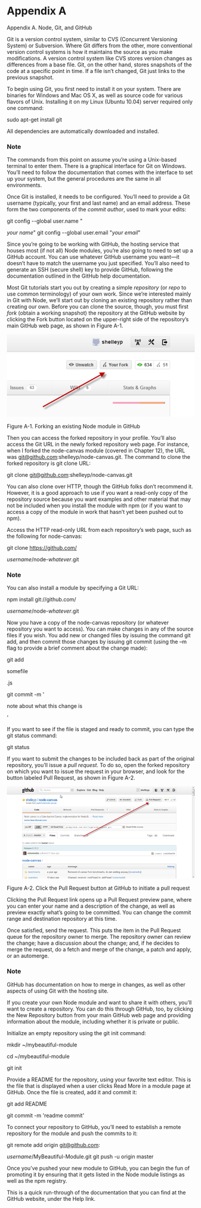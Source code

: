 # Appendix A

Appendix A. Node, Git, and GitHub

Git is a version control system, similar to CVS (Concurrent Versioning System) or Subversion. Where Git differs from the other, more conventional version control systems is how it maintains the source as you make modifications. A version control system like CVS stores version changes as differences from a base file. Git, on the other hand, stores snapshots of the code at a specific point in time. If a file isn’t changed, Git just links to the previous snapshot.

To begin using Git, you first need to install it on your system. There are binaries for Windows and Mac OS X, as well as source code for various flavors of Unix. Installing it on my Linux (Ubuntu 10.04) server required only one command:

sudo apt-get install git

All dependencies are automatically downloaded and installed.

### Note

The commands from this point on assume you’re using a Unix-based terminal to enter them. There is a graphical interface for Git on Windows. You’ll need to follow the documentation that comes with the interface to set up your system, but the general procedures are the same in all environments.

Once Git is installed, it needs to be configured. You’ll need to provide a Git username (typically, your first and last name) and an email address. These form the two components of the *commit author*, used to mark your edits:

git config --global user.name "

*your name*"
git config --global user.email "*your email*"

Since you’re going to be working with GitHub, the hosting service that houses most (if not all) Node modules, you’re also going to need to set up a GitHub account. You can use whatever GitHub username you want—it doesn’t have to match the username you just specified. You’ll also need to generate an SSH (secure shell) key to provide GitHub, following the documentation outlined in the GitHub help documentation.

Most Git tutorials start you out by creating a simple *repository* (or *repo* to use common terminology) of your own work. Since we’re interested mainly in Git with Node, we’ll start out by cloning an existing repository rather than creating our own. Before you can clone the source, though, you must first *fork* (obtain a working snapshot) the repository at the GitHub website by clicking the Fork button located on the upper-right side of the repository’s main GitHub web page, as shown in Figure A-1.

![](appendix-a/image1.png)

Figure A-1. Forking an existing Node module in GitHub

Then you can access the forked repository in your profile. You’ll also access the Git URL in the newly forked repository web page. For instance, when I forked the node-canvas module (covered in Chapter 12), the URL was git@github.com:shelleyp/node-canvas.git. The command to clone the forked repository is git clone URL:

git clone git@github.com:shelleyp/node-canvas.git

You can also clone over HTTP, though the GitHub folks don’t recommend it. However, it is a good approach to use if you want a read-only copy of the repository source because you want examples and other material that may not be included when you install the module with npm (or if you want to access a copy of the module in work that hasn’t yet been pushed out to npm).

Access the HTTP read-only URL from each repository’s web page, such as the following for node-canvas:

git clone https://github.com/

*username*/node-*whatever*.git

### Note

You can also install a module by specifying a Git URL:

npm install git://github.com/

*username*/node-*whatever*.git

Now you have a copy of the node-canvas repository (or whatever repository you want to access). You can make changes in any of the source files if you wish. You add new or changed files by issuing the command git add, and then commit those changes by issuing git commit (using the –m flag to provide a brief comment about the change made):

git add

somefile

.js

git commit -m '

note about what this change is

'

If you want to see if the file is staged and ready to commit, you can type the git status command:

git status

If you want to submit the changes to be included back as part of the original repository, you’ll issue a *pull request*. To do so, open the forked repository on which you want to issue the request in your browser, and look for the button labeled Pull Request, as shown in Figure A-2.

![](appendix-a/image2.png)

Figure A-2. Click the Pull Request button at GitHub to initiate a pull request

Clicking the Pull Request link opens up a Pull Request preview pane, where you can enter your name and a description of the change, as well as preview exactly what’s going to be committed. You can change the commit range and destination repository at this time.

Once satisfied, send the request. This puts the item in the Pull Request queue for the repository owner to merge. The repository owner can review the change; have a discussion about the change; and, if he decides to merge the request, do a fetch and merge of the change, a patch and apply, or an automerge.

### Note

GitHub has documentation on how to merge in changes, as well as other aspects of using Git with the hosting site.

If you create your own Node module and want to share it with others, you’ll want to create a repository. You can do this through GitHub, too, by clicking the New Repository button from your main GitHub web page and providing information about the module, including whether it is private or public.

Initialize an empty repository using the git init command:

mkdir ~/mybeautiful-module

cd ~/mybeautiful-module

git init

Provide a README for the repository, using your favorite text editor. This is the file that is displayed when a user clicks Read More in a module page at GitHub. Once the file is created, add it and commit it:

git add README

git commit -m 'readme commit'

To connect your repository to GitHub, you’ll need to establish a remote repository for the module and push the commits to it:

git remote add origin git@github.com:

*username*/MyBeautiful-Module.git
git push -u origin master

Once you’ve pushed your new module to GitHub, you can begin the fun of promoting it by ensuring that it gets listed in the Node module listings as well as the npm registry.

This is a quick run-through of the documentation that you can find at the GitHub website, under the Help link.